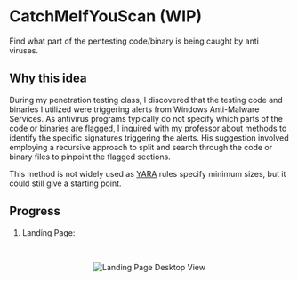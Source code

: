 # CatchMeIfYouScan (WIP)
Find what part of the pentesting code/binary is being caught by anti viruses.

## Why this idea
During my penetration testing class, I discovered that the testing code and binaries I utilized were triggering alerts from Windows Anti-Malware Services. As antivirus programs typically do not specify which parts of the code or binaries are flagged, I inquired with my professor about methods to identify the specific signatures triggering the alerts. His suggestion involved employing a recursive approach to split and search through the code or binary files to pinpoint the flagged sections.

This method is not widely used as [YARA](https://www.malwarebytes.com/blog/news/2017/09/explained-yara-rules) rules specify minimum sizes, but it could still give a starting point. 

## Progress
1. Landing Page:
<br/>
<p align="center">
  <img src="https://github.com/drone911/CatchMeIfYouScan/blob/main/images/Landing-Page.PNG" alt="Landing Page Desktop View">
</p>